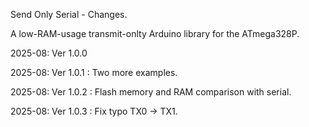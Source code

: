 Send Only Serial - Changes.

A low-RAM-usage transmit-onlty Arduino library for the ATmega328P.

2025-08:  Ver 1.0.0

2025-08:  Ver 1.0.1 : Two more examples.

2025-08:  Ver 1.0.2 : Flash memory and RAM comparison with serial.

2025-08:  Ver 1.0.3 : Fix typo TX0 -> TX1.
